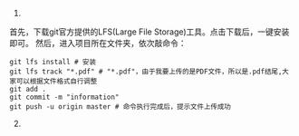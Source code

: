 1.
首先，下载git官方提供的LFS(Large File Storage)工具。点击下载后，一键安装即可。
然后，进入项目所在文件夹，依次敲命令：
```
git lfs install # 安装
git lfs track "*.pdf" # "*.pdf"，由于我要上传的是PDF文件，所以是.pdf结尾,大家可以根据文件格式自行调整
git add .
git commit -m "information"
git push -u origin master # 命令执行完成后，提示文件上传成功
```

2.